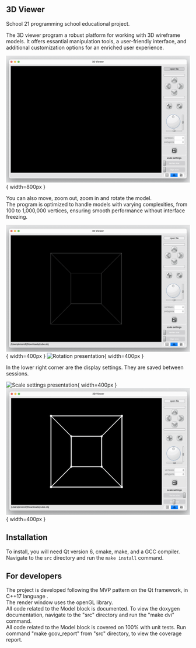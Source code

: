 ## 3D Viewer
School 21 programming school educational project.<br>

The 3D viewer program a robust platform for working  with 3D wireframe models. It offers essantial manipulation tools, a user-friendly interface, and additional customization options for an enriched user experience.<br>

![Open file presentation](./gif/open_file.gif){ width=800px }

You can also move, zoom out, zoom in and rotate the model.<br>
The program is optimized to handle models with varying complexities, from 100 to 1,000,000 vertices, ensuring smooth performance without interface freezing.<br>

![Movement presentation](./gif/move.gif){ width=400px } ![Rotation presentation](./gif/rotate.gif){ width=400px }

In the lower right corner are the display settings. They are saved between sessions.

![Scale settings presentation](./gif/scale_settings.gif){ width=400px } ![Color settings presentation](./gif/color_settings.gif){ width=400px }
<br>

## Installation
To install, you will need Qt version 6, cmake, make, and a GCC compiler.<br>
Navigate to the `src` directory and run the `make install` command.

## For developers
The project is developed following the MVP pattern on the Qt framework, in C++17 language .<br>
The render window uses the openGL library.<br>
All code related to the Model block is documented. To view the doxygen documentation, navigate to the "src" directory and run the "make dvi" command.<br>
All code related to the Model block is covered on 100% with unit tests. Run command "make gcov_report" from "src"
directory, to view the coverage report.<br>
